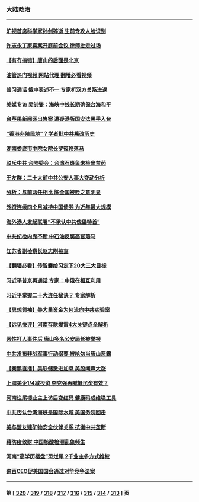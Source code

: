 ### 大陆政治
---
#### [旷视首席科学家孙剑猝逝 生前专攻人脸识别](../../pages/ncid277/n13760859.md?06170445) 
#### [许志永丁家喜案开庭前会议 律师批走过场](../../pages/ncid277/n13760890.md?06170445) 
#### [【有冇搞错】唐山的后面是北京](../../pages/ncid277/n13760394.md?06170445) 
#### [油管热门视频 网站代理 翻墙必看视频](http://209.222.30.114:81/youtube.html?06170445)
#### [普习通话 俄中表述不一 专家析双方关系进退](../../pages/ncid277/n13760785.md?06170445) 
#### [美媒专访 吴钊燮：海峡中线长期确保台海和平](../../pages/ncid277/n13760922.md?06170445) 
#### [台苹果新闻网出售案 遭疑港版国安法黑手入台](../../pages/ncid277/n13760682.md?06170445) 
#### [“香港非殖民地”？学者批中共篡改历史](../../pages/ncid277/n13760789.md?06170445) 
#### [湖南娄底市中院女院长罗筱玲落马](../../pages/ncid277/n13760722.md?06170445) 
#### [驳斥中共 台陆委会：台湾石斑鱼未检出禁药](../../pages/ncid277/n13760591.md?06170445) 
#### [王友群：二十大前中共公安人事大变动分析](../../pages/ncid277/n13760474.md?06170445) 
#### [分析：与前两任相比 陈全国被贬之意明显](../../pages/ncid277/n13760574.md?06170445) 
#### [外资连续四个月减持中国债券 为近年最大规模](../../pages/ncid277/n13760407.md?06170445) 
#### [海外港人发起联署“不承认中共傀儡特首”](../../pages/ncid277/n13760639.md?06170445) 
#### [中共纪检内鬼不断 中石油反腐高官落马](../../pages/ncid277/n13760590.md?06170445) 
#### [江苏省副检察长赵志刚被查](../../pages/ncid277/n13760564.md?06170445) 
#### [【翻墙必看】传智囊给习定下20大三大目标](../../pages/ncid277/n13760569.md?06170445) 
#### [习近平普京再通话 专家：中俄在相互利用](../../pages/ncid277/n13760538.md?06170445) 
#### [习近平掌握二十大连任秘诀？ 专家解析](../../pages/ncid277/n13760261.md?06170445) 
#### [【思想领袖】美大量资金为何流向中共实验室](../../pages/ncid277/n13740268.md?06170445) 
#### [【远见快评】河南存款爆雷4大关键点全解析](../../pages/ncid277/n13760437.md?06170445) 
#### [恶性打人事件后 唐山多名公安局长被举报](../../pages/ncid277/n13760428.md?06170445) 
#### [中共发布非战军事行动纲要 被呛勿当唐山恶霸](../../pages/ncid277/n13760399.md?06170445) 
#### [【秦鹏直播】美联储激进加息 美股闻声大涨](../../pages/ncid277/n13760432.md?06170445) 
#### [上海美企1/4减投资 李克强再喊挺民资有效？](../../pages/ncid277/n13759443.md?06170445) 
#### [河南烂尾楼业主上访后变红码 健康码成维稳工具](../../pages/ncid277/n13760349.md?06170445) 
#### [中共否认台湾海峡是国际水域 美国务院回击](../../pages/ncid277/n13760335.md?06170445) 
#### [美与盟友建矿物安全伙伴关系 抗衡中共垄断](../../pages/ncid277/n13760282.md?06170445) 
#### [藉防疫敛财 中国核酸检测乱象频生](../../pages/ncid277/n13760235.md?06170445) 
#### [河南“高学历楼盘”恐烂尾 2千业主多方式维权](../../pages/ncid277/n13760221.md?06170445) 
#### [逾百CEO促美国国会通过对华竞争法案](../../pages/ncid277/n13760158.md?06170445) 

---
#### 第 [ [320](./320.md?06170445) / [319](./319.md?06170445) / [318](./318.md?06170445) / [317](./317.md?06170445) / [316](./316.md?06170445) / [315](./315.md?06170445) / [314](./314.md?06170445) / [313](./313.md?06170445) ] 页
